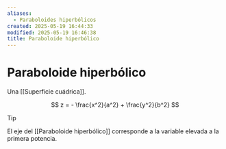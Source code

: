 ```yaml
---
aliases:
  - Paraboloides hiperbólicos
created: 2025-05-19 16:44:33
modified: 2025-05-19 16:46:38
title: Paraboloide hiperbólico
---
```


# Paraboloide hiperbólico

Una [[Superficie cuádrica]].

$$
z = - \frac{x^2}{a^2} + \frac{y^2}{b^2}
$$

> [!tip]
> El eje del [[Paraboloide hiperbólico]] corresponde a la variable elevada a la primera potencia.
